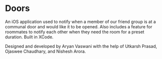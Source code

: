 # Doors

An iOS application used to notify when a member of our friend group is at a communal door and would like it to be opened. Also includes a feature for roommates to notify each other when they need the room for a preset duration. Built in XCode.

Designed and developed by Aryan Vaswani with the help of Utkarsh Prasad, Ojaswee Chaudhary, and Nishesh Arora.
